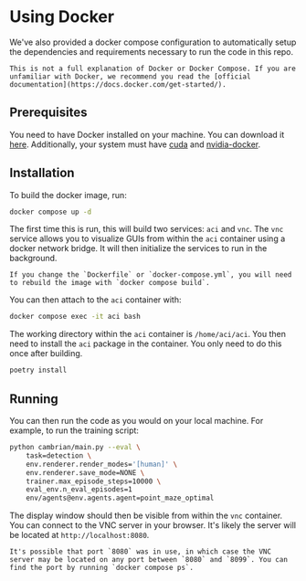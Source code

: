 # Using Docker

We've also provided a docker compose configuration to automatically setup the dependencies and requirements necessary to run the code in this repo.

```{note}
This is not a full explanation of Docker or Docker Compose. If you are unfamiliar with Docker, we recommend you read the [official documentation](https://docs.docker.com/get-started/).
```

## Prerequisites

You need to have Docker installed on your machine. You can download it [here](https://docs.docker.com/engine/install/). Additionally, your system must have [cuda](https://developer.nvidia.com/cuda-downloads) and [nvidia-docker](https://docs.nvidia.com/datacenter/cloud-native/container-toolkit/latest/install-guide.html).

## Installation

To build the docker image, run:

```bash
docker compose up -d
```

The first time this is run, this will build two services: `aci` and `vnc`. The `vnc` service allows you to visualize GUIs from within the `aci` container using a docker network bridge. It will then initialize the services to run in the background.

```{tip}
If you change the `Dockerfile` or `docker-compose.yml`, you will need to rebuild the image with `docker compose build`.
```

You can then attach to the `aci` container with:

```bash
docker compose exec -it aci bash
```

The working directory within the `aci` container is `/home/aci/aci`. You then need to install the `aci` package in the container. You only need to do this once after building.

```bash
poetry install
```

## Running

You can then run the code as you would on your local machine. For example, to run the training script:

```bash
python cambrian/main.py --eval \
    task=detection \
    env.renderer.render_modes='[human]' \
    env.renderer.save_mode=NONE \
    trainer.max_episode_steps=10000 \
    eval_env.n_eval_episodes=1
    env/agents@env.agents.agent=point_maze_optimal
```

The display window should then be visible from within the `vnc` container. You can connect to the VNC server in your browser. It's likely the server will be located at `http://localhost:8080`.

```{note}
It's possible that port `8080` was in use, in which case the VNC server may be located on any port between `8080` and `8099`. You can find the port by running `docker compose ps`.
```

